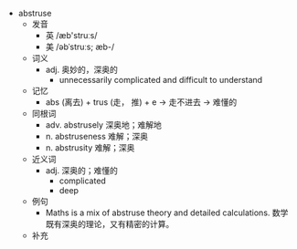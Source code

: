 - abstruse
  - 发音
    - 英 /æb'struːs/
    - 美 /əbˈstruːs; æb-/
  - 词义
    - adj. 奥妙的，深奥的
      - unnecessarily complicated and difficult to understand
  - 记忆
    - abs (离去) + trus (走， 推) + e → 走不进去 → 难懂的
  - 同根词
    - adv. abstrusely 深奥地；难解地
    - n. abstruseness 难解；深奥
    - n. abstrusity 难解；深奥
  - 近义词
    - adj. 深奥的；难懂的
      - complicated
      - deep
  - 例句
    - Maths is a mix of abstruse theory and detailed calculations. 数学既有深奥的理论，又有精密的计算。
  - 补充